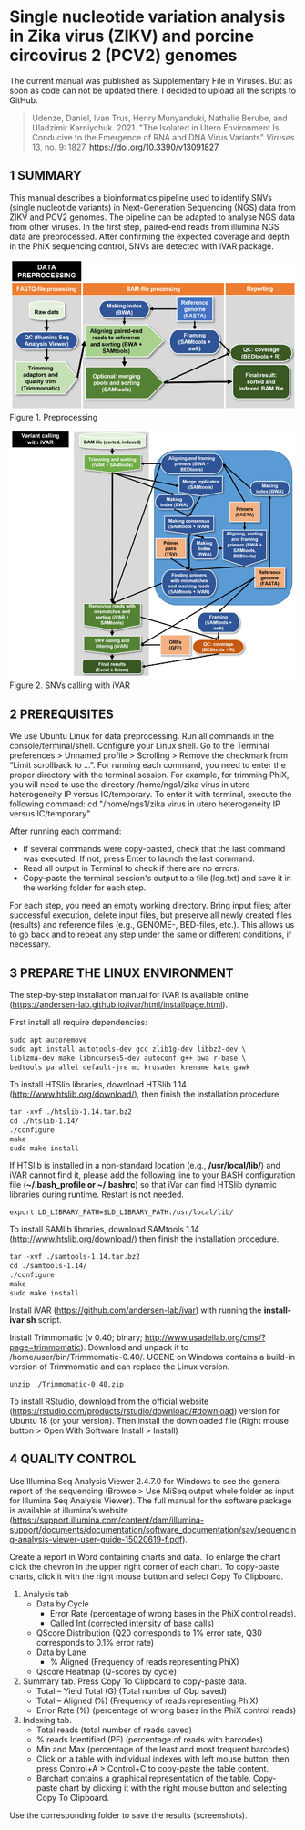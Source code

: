 # Single nucleotide variation analysis in Zika virus (ZIKV) and porcine circovirus 2 (PCV2) genomes

The current manual was published as Supplementary File in Viruses. But as soon as code can not be updated there, I decided to upload all the scripts to GitHub.

> Udenze, Daniel, Ivan Trus, Henry Munyanduki, Nathalie Berube, and Uladzimir Karniychuk. 2021. "The Isolated in Utero Environment Is Conducive to the Emergence of RNA and DNA Virus Variants" _Viruses_ 13, no. 9: 1827. https://doi.org/10.3390/v13091827

## 1	SUMMARY

This manual describes a bioinformatics pipeline used to identify SNVs (single nucleotide variants) in Next-Generation Sequencing (NGS) data from ZIKV and PCV2 genomes. The pipeline can be adapted to analyse NGS data from other viruses. In the first step, paired-end reads from illumina NGS data are preprocessed. After confirming the expected coverage and depth in the PhiX sequencing control, SNVs are detected with iVAR package.


![Figure 1. Preprocessing](https://github.com/itrus/bash-scripts-NGS/raw/main/iVAR/overview%20pre-processing.png)
Figure 1. Preprocessing

![Figure 2. Variant calling](https://raw.githubusercontent.com/itrus/bash-scripts-NGS/main/iVAR/overview%20variant%20calling.png)
Figure 2. SNVs calling with iVAR

## 2	PREREQUISITES

We use Ubuntu Linux for data preprocessing. Run all commands in the console/terminal/shell. Configure your Linux shell. Go to the Terminal preferences > Unnamed profile > Scrolling > Remove the checkmark from “Limit scrollback to ...”.
For running each command, you need to enter the proper directory with the terminal session. For example, for trimming PhiX, you will need to use the directory /home/ngs1/zika virus in utero heterogeneity IP versus IC/temporary. To enter it with terminal, execute the following command:
cd "/home/ngs1/zika virus in utero heterogeneity IP versus IC/temporary"

After running each command:

- If several commands were copy-pasted, check that the last command was executed. If not, press Enter to launch the last command.
-	Read all output in Terminal to check if there are no errors.
-	Copy-paste the terminal session's output to a file (log.txt) and save it in the working folder for each step.

For each step, you need an empty working directory. Bring input files; after successful execution, delete input files, but preserve all newly created files (results) and reference files (e.g., GENOME-, BED-files, etc.). This allows us to go back and to repeat any step under the same or different conditions, if necessary.


## 3	PREPARE THE LINUX ENVIRONMENT

The step-by-step installation manual for iVAR is available online (https://andersen-lab.github.io/ivar/html/installpage.html).

First install all require dependencies:
```
sudo apt autoremove
sudo apt install autotools-dev gcc zlib1g-dev libbz2-dev \
liblzma-dev make libncurses5-dev autoconf g++ bwa r-base \
bedtools parallel default-jre mc krusader krename kate gawk
```
To install HTSlib libraries, download HTSlib 1.14 (http://www.htslib.org/download/), then finish the installation procedure.
```
tar -xvf ./htslib-1.14.tar.bz2
cd ./htslib-1.14/
./configure
make
sudo make install
```
If HTSlib is installed in a non-standard location (e.g., **/usr/local/lib/**) and iVAR cannot find it, please add the following line to your BASH configuration file (**~/.bash_profile or ~/.bashrc**) so that iVar can find HTSlib dynamic libraries during runtime. Restart is not needed.

```
export LD_LIBRARY_PATH=$LD_LIBRARY_PATH:/usr/local/lib/
```

To install SAMlib libraries, download SAMtools 1.14 (http://www.htslib.org/download/) then finish the installation procedure.
```
tar -xvf ./samtools-1.14.tar.bz2
cd ./samtools-1.14/
./configure
make
sudo make install
```

Install iVAR (https://github.com/andersen-lab/ivar) with running the **install-ivar.sh** script.

Install Trimmomatic (v 0.40; binary; http://www.usadellab.org/cms/?page=trimmomatic). Download and unpack it to /home/user/bin/Trimmomatic-0.40/. UGENE on Windows contains a build-in version of Trimmomatic and can replace the Linux version.
```
unzip ./Trimmomatic-0.40.zip
```
To install RStudio, download from the official website (https://rstudio.com/products/rstudio/download/#download) version for Ubuntu 18 (or your version). Then install the downloaded file (Right mouse button > Open With Software Install > Install)

## 4	QUALITY CONTROL

Use Illumina Seq Analysis Viewer 2.4.7.0 for Windows to see the general report of the sequencing (Browse > Use MiSeq output whole folder as input for Illumina Seq Analysis Viewer). The full manual for the software package is available at illumina’s website (https://support.illumina.com/content/dam/illumina-support/documents/documentation/software_documentation/sav/sequencing-analysis-viewer-user-guide-15020619-f.pdf).

Create a report in Word containing charts and data. To enlarge the chart click the chevron in the upper right corner of each chart. To copy-paste charts, click it with the right mouse button and select Copy To Clipboard.
1. Analysis tab
   - Data by Cycle
     - Error Rate (percentage of wrong bases in the PhiX control reads).
     - Called Int  (corrected intensity of base calls)
   - QScore Distribution (Q20 corresponds to 1% error rate, Q30 corresponds to 0.1% error rate)
   - Data by Lane
     - % Aligned (Frequency of reads representing PhiX)
   - Qscore Heatmap (Q-scores by cycle)
2. Summary tab. Press Copy To Clipboard to copy-paste data.
   - Total – Yield Total (G) (Total number of Gbp saved)
   - Total – Aligned (%) (Frequency of reads representing PhiX)
   - Error Rate (%) (percentage of wrong bases in the PhiX control reads)
3. Indexing tab.
   - Total reads (total number of reads saved)
   - % reads Identified (PF) (percentage of reads with barcodes)
   - Min and Max (percentage of the least and most frequent barcodes)
   - Click on a table with individual indexes with left mouse button, then press Control+A > Control+C to copy-paste the table content.
   - Barchart contains a graphical representation of the table. Copy-paste chart by clicking it with the right mouse button and selecting Copy To Clipboard.

Use the corresponding folder to save the results (screenshots).
